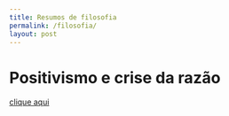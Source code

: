 ```yaml
---
title: Resumos de filosofia
permalink: /filosofia/
layout: post
---
```


# Positivismo e crise da razão
[clique aqui](/filosofia/positivismo-razao)
